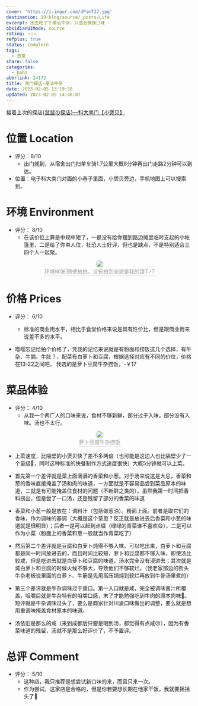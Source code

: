 ```yaml
---
cover: 'https://i.imgur.com/dPimT37.jpg'
destination: 10-blog/source/_posts/Life
excerpt: 出去吃了下潮汕牛杂，只适合换换口味
obsidianUIMode: source
rating: ⭐⭐⭐
refplus: true
status: complete
tags:
  - 日常
share: false
categories:
  - haha
abbrlink: 24172
title: 南门探店-潮汕牛杂
date: 2023-02-05 13:19:58
updated: 2023-02-05 14:46:07
---
```


接着上次的探店[{鼠鼠の探店}—科大南门【小煲贝】](term/haha/{鼠鼠の探店}—科大南门【小煲贝】.md)

# 位置 Location
- 评分：8/10
    - 出门就到，从宿舍出门扫单车骑1.7公里大概8分钟再出门走路2分钟可以到达。
- 位置：电子科大南门对面的小巷子里面，小煲贝旁边，手机地图上可以搜索到。

# 环境 Environment
- 评分： 8/10
    - 在该价位上算是中规中矩了，一是没有给你摆到路边摊里临时支起的小帐篷里，二是给了你单人位，社恐人士好评，但也是缺点，不是特别适合三四个人一起聚。

<center>
    <img style="border-radius: 0.3125em;
    box-shadow: 0 2px 4px 0 rgba(34,36,38,.12),0 2px 10px 0 rgba(34,36,38,.08);"
    src="https://i.imgur.com/indLNQT.jpg">
    <br>
    <div style="color:orange; border-bottom: 1px solid #d9d9d9;
    display: inline-block;
    color: #999;
    padding: 2px;">环境样张|随便拍拍，没有拍到全貌是我的错T>T
    </div>
</center>

# 价格 Prices
- 评分： 6/10
    - 标准的商业街水平，相比于食堂价格来说是具有性价比，但是跟商业街来说差不多的水平。

- 嘤嘤忘记给拍个价格了，凭我的记忆来说就是有粉面和捞饭这几个选择，有牛杂、牛腩、牛肚？，配菜有白萝卜和豆腐，根据选择对应有不同的价位，价格在13-22之间吧。
我选的是萝卜豆腐牛杂捞饭，-￥17

# 菜品体验
- 评分： 4/10
    - 从我一个两广人的口味来说，食材不够新鲜，部分过于入味，部分没有入味。汤也不太行。

<center>
    <img style="border-radius: 0.3125em;
    box-shadow: 0 2px 4px 0 rgba(34,36,38,.12),0 2px 10px 0 rgba(34,36,38,.08);"
    src="https://i.imgur.com/dPimT37.jpg">
    <br>
    <div style="color:orange; border-bottom: 1px solid #d9d9d9;
    display: inline-block;
    color: #999;
    padding: 2px;">萝卜豆腐牛杂捞饭
    </div>
</center>

- 上菜速度，比隔壁的小煲贝快了差不多两倍（也可能是这边人也比隔壁少了一个量级🤣，同时这种标准的快餐制作方式速度很快）大概5分钟就可以上菜。

- 首先第一个差评就是菜上面满满的香菜和小葱。对于汤来说这是大忌，香菜和葱的香味直接掩盖了汤和肉的味道，一方面就是不容易品尝到菜品原本的味道，二就是有可能掩盖住食材的问题（不新鲜之类的）。虽然我第一时间把香料捞出，但是尝了一口汤，还是残留了部分的香菜的味道
- 香菜和小葱一般是放在：调料汁（包括做葱油）。粉面上面。前者是取它们的香味，作为调味的基调（大概是这个意思？反正就是放进去后香菜和小葱的味道就是很明显）；后者一是可以起到点缀（绿绿的青菜谁不喜欢😋），二是可以作为小菜（粉面上的香菜和葱一般就当作青菜吃了）

- 然后第二个差评就是豆腐和白萝卜炖得不够入味。可以吃出来，白萝卜和豆腐都是同一时间放进去的，而且时间比较短，萝卜和豆腐都不够入味，即使汤比较咸，但是吃进去就是白萝卜和豆腐的味道，汤水完全没有浸进去；其次就是炖白萝卜和豆腐的时候火候不够大，导致他们不够软烂。（我老家那边的街头牛杂老板说里面的白萝卜、牛筋是先用高压锅炖到软烂再放到牛骨汤里煮的）

- 第三个差评就是牛杂调味过于重口。第一入口就是咸，完全被调味酱汁所覆盖，咀嚼后就是牛杂特有的咀嚼口感，末了才能勉强吃到牛肉的原本肉味😤。短评就是牛杂调味过头了，要么是商家针对川渝口味做出的调整，要么就是想用重调味掩盖食材原本的味道。

- 汤依旧是那么的咸（来到成都后只要是喝到汤，都觉得有点咸😥），因为有香菜味道的残留，汤就不是那么好评价了，不予置评。

# 总评 Comment
- 评分： 5/10
    - 这种店，我只推荐是想尝试新口味的来，而且只来一次。
    - 作为尝试，这家店是合格的，但是你若要想长期在他家干饭，我就要摇摇头了🫡

